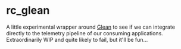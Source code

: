 # rc_glean

A little experimental wrapper around [Glean](https://mozilla.github.io/glean/) to see if we can
integrate directly to the telemetry pipeline of our consuming applications. Extraordinarily WIP
and quite likely to fail, but it'll be fun...